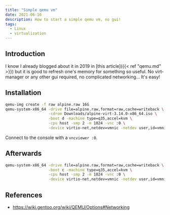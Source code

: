 ```yaml
---
title: "Simple qemu vm"
date: 2021-06-16
description: How to start a simple qemu vm, no gui!
tags:
  - Linux
  - virtualization
---
```


## Introduction

I know I already blogged about it in 2019 in [this article]({{< ref "qemu.md" >}}) but it is good to refresh one's memory for something so useful. No virt-manager or any other gui required, no complicated networking... It's easy!

## Installation

```sh
qemu-img create -f raw alpine.raw 16G
qemu-system-x86_64 -drive file=alpine.raw,format=raw,cache=writeback \
                   -cdrom Downloads/alpine-virt-3.14.0-x86_64.iso \
                   -boot d -machine type=q35,accel=kvm \
                   -cpu host -smp 2 -m 1024 -vnc :0 \
                   -device virtio-net,netdev=vmnic -netdev user,id=vmnic
```

Connect to the console with a `vncviewer :0`.

## Afterwards

```sh
qemu-system-x86_64 -drive file=alpine.raw,format=raw,cache=writeback \
                   -boot c -machine type=q35,accel=kvm \
                   -cpu host -smp 2 -m 1024 -vnc :0 \
                   -device virtio-net,netdev=vmnic -netdev user,id=vmnic
```

## References

  * https://wiki.gentoo.org/wiki/QEMU/Options#Networking
